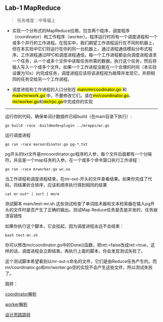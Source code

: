 ## Lab-1 MapReduce

> 任务难度：中等偏上

- 实现一个分布式的MapReduce应用，包含两个程序，调度程序（coordinator）和工作程序（worker）。程序运行时将有一个调度进程和一个或多个并行的工作进程。在现实中，我们期望工作进程运行在不同的机器上，但在本实验中它们将运行在你的同一台机器上，通过进程通信模拟分布式程序。工作进程通过RPC和调度进程通信。每一个工作进程都会向调度进程请求一个任务，从一个或多个文件中读取任务所需的数据，执行这个任务，然后将输入写入一个或多个文件。如果一个工作进程没能在一个合理的时间（本实验设置为10s）内完成任务，调度进程应该将该进程视为故障并发现它，并把相同的任务交给另一个工作进程。

- 调度进程和工作进程的入口分别在 <mark> main/mrcoodinator.go </mark> 和 <mark> main/mrwork.go  </mark> 中，不要修改它们。请在<mark>mr/coordinator.go</mark>、<mark>mr/worker.go</mark>和<mark>mr/rpc.go</mark>中完成你的实现

---

运行你的代码，确保单词计数插件已经build（在main目录下执行）:
```
go build -race -buildmode=plugin ../mrapps/wc.go
```

运行调度进程
```
go run -race maroordinator.go pg-*.txt
```

pg开头的txt文件是mrcoordinator.go程序的入参，每个文件后面都有一个分隔符，并且是一个map任务的入参。在一个或多个命令窗口执行工作进程：

```
go run -race mrworker.go wc.so
```

当工作进程和调度进程结束，在mr-out-开头的文件查看结果。如果你完成了代码，将结果折合排序，应该和顺序执行得到相同的结果
```
cat mr-out* | sort | more
```

测试脚本 main/test-mr.sh 这些测试检查了单词技术器和文本检索器在输入pg开头的文件时是否产生了正确的输出。测试Map Reduce任务是否是并发的，任务崩溃容错性

如果你执行这个脚本，它会挂起，因为调度进程永远不会结束：
```
bash test-mr.sh
```

你可以修改mr/coordinator.go中的Done()函数，把ret:=false改成ret:=true，这样的话，调度进程会立即结束。再执行上面的脚本，你会发现测试失败了。

这个测试脚本希望看到以mr-out-x命名的文件，它们是由Reduce任务产生的。而mr/coordinator.go和mr/worker.go空的实现不会产生这些文件，所以测试失败了。

跳转：</p>
[coordinator解析](./coordinator.md)

[worker解析](./worker.md)

[设计思路跳转](./Lab-1-Fxzbed.md)